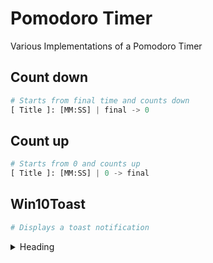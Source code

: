 # Pomodoro Timer
Various Implementations of a Pomodoro Timer

## Count down

```python
# Starts from final time and counts down
[ Title ]: [MM:SS] | final -> 0
```


## Count up

```python
# Starts from 0 and counts up
[ Title ]: [MM:SS] | 0 -> final
```

## Win10Toast

```python
# Displays a toast notification
```

<details>
<summary>Heading</summary>

some detail
</details>

<!-- This is a test, no need to translate -->
